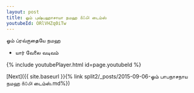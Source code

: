 ```yaml
---
layout: post
title: ஓம் புஷ்பஹாசாயா நமஹ ௧௦௮ டைம்ஸ்
youtubeId: ORlVHZq0iTw
---
```

 
 
 ஓம் ப்ரவ்ருதையே நமஹ  
 
 -  யார் வேலை வடிவம் 
 
  
 
  
 
 
 
 
 
 


{% include youtubePlayer.html id=page.youtubeId %}
 
[Next]({{ site.baseurl }}{% link  split2/_posts/2015-09-06-ஓம் பாபநாசநாய நமஹ ௧௦௮ டைம்ஸ்.md%})
 
